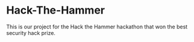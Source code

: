 # Hack-The-Hammer

This is our project for the Hack the Hammer hackathon that won the best security hack prize.
